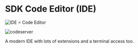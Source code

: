 # SDK Code Editor (IDE)

![IDE = Code Editor](codeserver.png)

![codeserver](codeserver.png)

A modern IDE with lots of extensions and a terminal access too.


